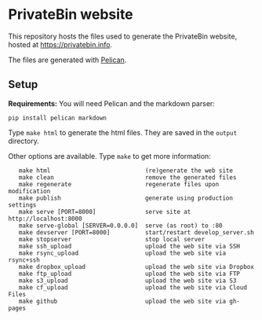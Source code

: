 # PrivateBin website

This repository hosts the files used to generate the PrivateBin website,
hosted at https://privatebin.info.

The files are generated with [Pelican](https://blog.getpelican.com/).

## Setup

**Requirements:** You will need Pelican and the markdown parser:
```
pip install pelican markdown
```

Type `make html` to generate the html files. They are saved in the `output`
directory.

Other options are available. Type `make` to get more information:

```
   make html                           (re)generate the web site          
   make clean                          remove the generated files         
   make regenerate                     regenerate files upon modification 
   make publish                        generate using production settings 
   make serve [PORT=8000]              serve site at http://localhost:8000
   make serve-global [SERVER=0.0.0.0]  serve (as root) to :80    
   make devserver [PORT=8000]          start/restart develop_server.sh    
   make stopserver                     stop local server                  
   make ssh_upload                     upload the web site via SSH        
   make rsync_upload                   upload the web site via rsync+ssh  
   make dropbox_upload                 upload the web site via Dropbox    
   make ftp_upload                     upload the web site via FTP        
   make s3_upload                      upload the web site via S3         
   make cf_upload                      upload the web site via Cloud Files
   make github                         upload the web site via gh-pages   
```
